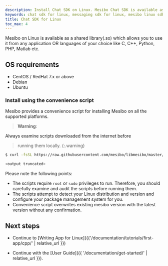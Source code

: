 ```yaml
---
description: Install Chat SDK on Linux. Mesibo Chat SDK is available as a shared library (.so) which allows you to use it from any application OR languages of your choice like C, C++, Python, PHP, etc.
keywords: chat sdk for linux, messaging sdk for linux, mesibo linux sdk, chat installation on linux, messaging app for linux
title: Chat SDK for Linux 
toc_max: 4
---
```

Mesibo on Linux is available as a shared library(.so) which allows you to use it from any application OR languages of your choice like C, C++, Python, PHP, Matlab etc. 

## OS requirements
- CentOS / RedHat 7.x or above
- Debian 
- Ubuntu

### Install using the convenience script

Mesibo provides a convenience script for installing Mesibo on all the 
supported platforms. 

> **Warning**:
>
Always examine scripts downloaded from the internet before
> running them locally.
{:.warning}

```bash
$ curl -fsSL https://raw.githubusercontent.com/mesibo/libmesibo/master/install.sh | sudo bash -

<output truncated>
```

Please note the following points:

- The scripts require `root` or `sudo` privileges to run. Therefore,
  you should carefully examine and audit the scripts before running them.
- The scripts attempt to detect your Linux distribution and version and
  configure your package management system for you. 
- Convenience script overwrites existing mesibo version with the latest version 
  without any confirmation.


## Next steps

- Continue to [Writing App for Linux]({{'/documentation/tutorials/first-app/cpp/' | relative_url }})

- Continue with the [User Guide]({{ '/documentation/get-started/' | relative_url }}).

